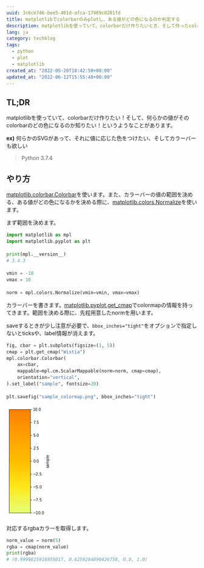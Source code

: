 ```yaml
---
uuid: 3c6ce746-bee5-461d-afca-17969c0281fd
title: matplotlibでcolorbarのみplotし、ある値がどの色になるのか判定する
description: matplotlibを使っていて、colorbarだけ作りたいとき、そして作ったcolorbarに対して、ある値がどの色になるのか知りたい、というニッチな状況への対応策
lang: ja
category: techblog
tags:
  - python
  - plot
  - matplotlib
created_at: "2022-05-20T18:42:50+00:00"
updated_at: "2022-06-12T15:55:40+00:00"
---
```


## TL;DR

matplotlibを使っていて、colorbarだけ作りたい！そして、何らかの値がそのcolorbarのどの色になるのか知りたい！というようなことがあります。

**ex)**
何らかのSVGがあって、それに値に応じた色をつけたい、そしてカラーバーも欲しい

> Python 3.7.4

## やり方

[matplotlib.colorbar.Colorbar](https://matplotlib.org/stable/api/colorbar_api.html)を使います。また、カラーバーの値の範囲を決める、ある値がどの色になるかを決める際に、[matplotlib.colors.Normalize](https://matplotlib.org/stable/api/_as_gen/matplotlib.colors.Normalize.html)を使います。

まず範囲を決めます。

```python
import matplotlib as mpl
import matplotlib.pyplot as plt

print(mpl.__version__)
# 3.4.3

vmin = -10
vmax = 10

norm = mpl.colors.Normalize(vmin=vmin, vmax=vmax)
```

カラーバーを書きます。[matplotlib.pyplot.get_cmap](https://matplotlib.org/3.3.1/tutorials/colors/colormaps.html)でcolormapの情報を持ってきます。範囲を決める際に、先程用意したnormを用います。

saveするときが少し注意が必要で、`bbox_inches="tight"`をオプションで指定しないとticksや、label情報が消えます。

```python
fig, cbar = plt.subplots(figsize=(1, 5))
cmap = plt.get_cmap("Wistia")
mpl.colorbar.Colorbar(
    ax=cbar,
    mappable=mpl.cm.ScalarMappable(norm=norm, cmap=cmap),
    orientation="vertical",
).set_label("sample", fontsize=20)

plt.savefig("sample_colormap.png", bbox_inches="tight")
```

![md={4}:sample_colorbar](../../public/colorbar_sample.png)

対応するrgbaカラーを取得します。

```python
norm_value = norm(5)
rgba = cmap(norm_value)
print(rgba)
# (0.9998615916955017, 0.6259284890426758, 0.0, 1.0)
```
